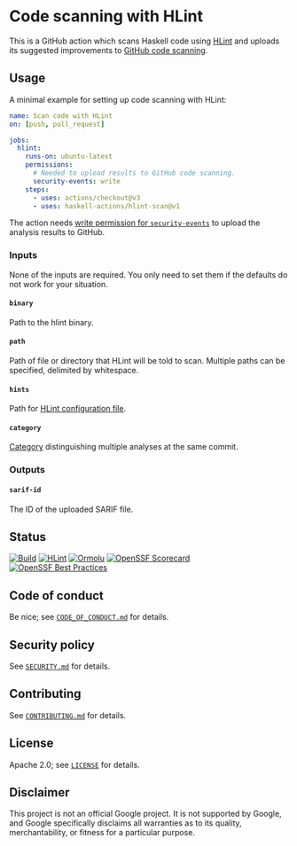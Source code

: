 # Code scanning with HLint

This is a GitHub action which scans Haskell code using [HLint]
and uploads its suggested improvements to [GitHub code scanning].

## Usage

A minimal example for setting up code scanning with HLint:

```yaml
name: Scan code with HLint
on: [push, pull_request]

jobs:
  hlint:
    runs-on: ubuntu-latest
    permissions:
      # Needed to upload results to GitHub code scanning.
      security-events: write
    steps:
      - uses: actions/checkout@v3
      - uses: haskell-actions/hlint-scan@v1
```

The action needs [write permission for `security-events`] to upload
the analysis results to GitHub.

### Inputs

None of the inputs are required.
You only need to set them if the defaults do not work for your situation.

#### `binary`

Path to the hlint binary.

#### `path`

Path of file or directory that HLint will be told to scan.
Multiple paths can be specified, delimited by whitespace.

#### `hints`

Path for [HLint configuration file].

#### `category`

[Category] distinguishing multiple analyses at the same commit.

### Outputs

#### `sarif-id`

The ID of the uploaded SARIF file.

## Status

[![Build](https://github.com/haskell-actions/hlint-scan/actions/workflows/build.yaml/badge.svg)](https://github.com/haskell-actions/hlint-scan/actions/workflows/build.yaml)
[![HLint](https://github.com/haskell-actions/hlint-scan/actions/workflows/hlint.yaml/badge.svg)](https://github.com/haskell-actions/hlint-scan/actions/workflows/hlint.yaml)
[![Ormolu](https://github.com/haskell-actions/hlint-scan/actions/workflows/ormolu.yaml/badge.svg)](https://github.com/haskell-actions/hlint-scan/actions/workflows/ormolu.yaml)
[![OpenSSF
Scorecard](https://api.securityscorecards.dev/projects/github.com/haskell-actions/hlint-scan/badge)](https://api.securityscorecards.dev/projects/github.com/haskell-actions/hlint-scan)
[![OpenSSF Best Practices](https://bestpractices.coreinfrastructure.org/projects/7237/badge)](https://bestpractices.coreinfrastructure.org/projects/7237)

## Code of conduct

Be nice; see [`CODE_OF_CONDUCT.md`](docs/CODE_OF_CONDUCT.md) for details.

## Security policy

See [`SECURITY.md`](docs/SECURITY.md) for details.

## Contributing

See [`CONTRIBUTING.md`](docs/CONTRIBUTING.md) for details.

## License

Apache 2.0; see [`LICENSE`](LICENSE) for details.

## Disclaimer

This project is not an official Google project. It is not supported by Google,
and Google specifically disclaims all warranties as to its quality,
merchantability, or fitness for a particular purpose.


[Category]: https://docs.github.com/en/code-security/code-scanning/automatically-scanning-your-code-for-vulnerabilities-and-errors/customizing-code-scanning#configuring-a-category-for-the-analysis

[GitHub code scanning]: https://docs.github.com/en/code-security/code-scanning/automatically-scanning-your-code-for-vulnerabilities-and-errors/about-code-scanning

[HLint]: https://github.com/ndmitchell/hlint

[HLint configuration file]: https://github.com/ndmitchell/hlint#customizing-the-hints

[haskell/actions/hlint-setup]: https://github.com/haskell/actions/tree/main/hlint-setup

[haskell/actions/hlint-run]: https://github.com/haskell/actions/tree/main/hlint-run

[write permission for `security-events`]: https://docs.github.com/en/rest/code-scanning#upload-an-analysis-as-sarif-data
